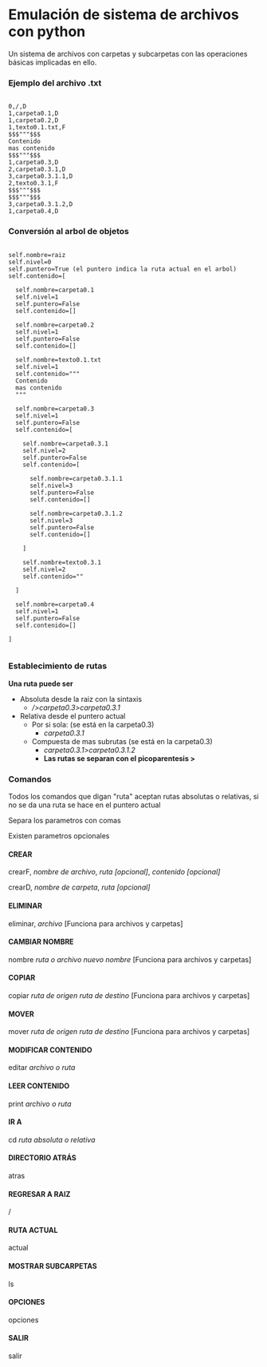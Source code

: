 # Emulación de sistema de archivos con python
Un sistema de archivos con carpetas y subcarpetas con las operaciones básicas implicadas en ello.

### Ejemplo del archivo .txt
<pre><code>
0,/,D
1,carpeta0.1,D
1,carpeta0.2,D
1,texto0.1.txt,F
$$$"""$$$
Contenido
mas contenido
$$$"""$$$
1,carpeta0.3,D
2,carpeta0.3.1,D
3,carpeta0.3.1.1,D
2,texto0.3.1,F
$$$"""$$$
$$$"""$$$
3,carpeta0.3.1.2,D
1,carpeta0.4,D
</code></pre>

### Conversión al arbol de objetos 
<pre><code>
self.nombre=raiz
self.nivel=0
self.puntero=True (el puntero indica la ruta actual en el arbol)
self.contenido=[

  self.nombre=carpeta0.1
  self.nivel=1
  self.puntero=False
  self.contenido=[]

  self.nombre=carpeta0.2
  self.nivel=1
  self.puntero=False
  self.contenido=[]

  self.nombre=texto0.1.txt
  self.nivel=1
  self.contenido="""
  Contenido
  mas contenido
  """

  self.nombre=carpeta0.3
  self.nivel=1
  self.puntero=False
  self.contenido=[
  
    self.nombre=carpeta0.3.1
    self.nivel=2
    self.puntero=False
    self.contenido=[

      self.nombre=carpeta0.3.1.1
      self.nivel=3
      self.puntero=False
      self.contenido=[]

      self.nombre=carpeta0.3.1.2
      self.nivel=3
      self.puntero=False
      self.contenido=[]

    ]

    self.nombre=texto0.3.1
    self.nivel=2
    self.contenido=""

  ]

  self.nombre=carpeta0.4
  self.nivel=1
  self.puntero=False
  self.contenido=[]

]

</code></pre>

### Establecimiento de rutas
**Una ruta puede ser**
- Absoluta desde la raiz con la sintaxis 
  - */>carpeta0.3>carpeta0.3.1*
- Relativa desde el puntero actual
  - Por si sola: (se está en la carpeta0.3) 
    - *carpeta0.3.1*
  - Compuesta de mas subrutas (se está en la carpeta0.3)
    - *carpeta0.3.1>carpeta0.3.1.2*
    - **Las rutas se separan con el picoparentesis >**


### Comandos
Todos los comandos que digan "ruta" aceptan rutas absolutas o relativas, si no se da una ruta se hace en el puntero actual

Separa los parametros con comas

Existen parametros opcionales


#### CREAR
crearF, *nombre de archivo*, *ruta [opcional]*, *contenido [opcional]*

crearD, *nombre de carpeta*, *ruta [opcional]*

#### ELIMINAR
eliminar, *archivo* [Funciona para archivos y carpetas]

#### CAMBIAR NOMBRE 
nombre *ruta o archivo* *nuevo nombre* [Funciona para archivos y carpetas]

#### COPIAR
copiar *ruta de origen* *ruta de destino* [Funciona para archivos y carpetas]    

#### MOVER
mover *ruta de origen* *ruta de destino* [Funciona para archivos y carpetas]

#### MODIFICAR CONTENIDO
editar *archivo o ruta*

#### LEER CONTENIDO
print *archivo o ruta*

#### IR A
cd *ruta absoluta o relativa*

#### DIRECTORIO ATRÁS
atras

#### REGRESAR A RAIZ 
/

#### RUTA ACTUAL
actual

#### MOSTRAR SUBCARPETAS
ls

#### OPCIONES
opciones

#### SALIR
salir
